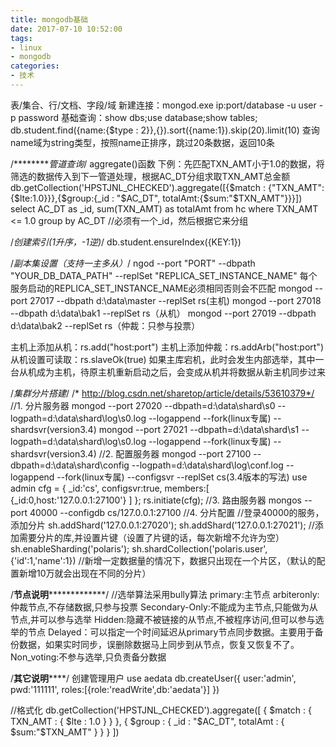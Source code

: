 ```yaml
---
title: mongodb基础
date: 2017-07-10 10:52:00
tags:
- linux
- mongodb
categories:
- 技术
---
```


表/集合、行/文档、字段/域
新建连接：mongod.exe ip:port/database -u user -p password
基础查询：show dbs;use database;show tables;
db.student.find({name:{$type : 2}},{}).sort({name:1}).skip(20).limit(10)
查询name域为string类型，按照name正排序，跳过20条数据，返回10条


/*********管道查询*/
aggregate()函数
下例：先匹配TXN_AMT小于1.0的数据，将筛选的数据传入到下一管道处理，根据AC_DT分组求取TXN_AMT总金额
db.getCollection('HPSTJNL_CHECKED').aggregate([{$match : {"TXN_AMT":{$lte:1.0}}},{$group:{_id : "$AC_DT", totalAmt:{$sum:"$TXN_AMT"}}}])
select AC_DT as _id, sum(TXN_AMT) as totalAmt from hc where TXN_AMT <= 1.0 group by AC_DT
//必须有一个_id，然后根据它来分组

/*创建索引(1升序，-1逆)*/
db.student.ensureIndex({KEY:1})

/*副本集设置（支持一主多从）*/
ngod --port "PORT" --dbpath "YOUR_DB_DATA_PATH" --replSet "REPLICA_SET_INSTANCE_NAME"
每个服务启动的REPLICA_SET_INSTANCE_NAME必须相同否则会不匹配
mongod --port 27017 --dbpath d:\data\master --replSet rs(主机)
mongod --port 27018 --dbpath d:\data\bak1 --replSet rs（从机）
mongod --port 27019 --dbpath d:\data\bak2 --replSet rs（仲裁：只参与投票）

主机上添加从机：rs.add("host:port")
主机上添加仲裁：rs.addArb("host:port")
从机设置可读取：rs.slaveOk(true)
如果主库宕机，此时会发生内部选举，其中一台从机成为主机，待原主机重新启动之后，会变成从机并将数据从新主机同步过来



/*集群分片搭建*/ /* http://blog.csdn.net/sharetop/article/details/53610379*/
//1. 分片服务器
mongod --port 27020 --dbpath=d:\data\shard\s0 --logpath=d:\data\shard\log\s0.log --logappend --fork(linux专属) --shardsvr(version3.4)
mongod --port 27021 --dbpath=d:\data\shard\s1 --logpath=d:\data\shard\log\s0.log --logappend --fork(linux专属) --shardsvr(version3.4)
//2. 配置服务器
mongod --port 27100 --dbpath=d:\data\shard\config --logpath=d:\data\shard\log\conf.log --logappend --fork(linux专属)  --configsvr --replSet cs(3.4版本的写法)
use admin
cfg = {
    _id:'cs',
    configsvr:true,
    members:[
        {_id:0,host:'127.0.0.1:27100'}
     ]
};
rs.initiate(cfg);
//3. 路由服务器
mongos --port 40000 --configdb cs/127.0.0.1:27100 
//4. 分片配置
//登录40000的服务，添加分片
sh.addShard('127.0.0.1:27020');
sh.addShard('127.0.0.1:27021');
//添加需要分片的库,并设置片键（设置了片键的话，每次新增不允许为空）
sh.enableSharding('polaris');
sh.shardCollection('polaris.user',{'id':1,'name':1})
//新增一定数据量的情况下，数据只出现在一个片区，（默认的配置新增10万就会出现在不同的分片）


/**********************节点说明***********************************/ //选举算法采用bully算法
primary:主节点
arbiteronly:仲裁节点,不存储数据,只参与投票
Secondary-Only:不能成为主节点,只能做为从节点,并可以参与选举
Hidden:隐藏不被链接的从节点,不被程序访问,但可以参与选举的节点
Delayed：可以指定一个时间延迟从primary节点同步数据。主要用于备份数据，如果实时同步，误删除数据马上同步到从节点，恢复又恢复不了。
Non_voting:不参与选举,只负责备分数据


/**********************其它说明**************************/
创建管理用户
use aedata
db.createUser({
    user:'admin',
    pwd:'111111',
    roles:[{role:'readWrite',db:'aedata'}]
})

//格式化
db.getCollection('HPSTJNL_CHECKED').aggregate([
{
	$match : 
		{
			TXN_AMT : 
			{
				$lte : 1.0
			}
		}
},
{
	$group : 
		{
			_id : "$AC_DT", 
			totalAmt : {
							$sum:"$TXN_AMT"
						}
		}
}
])
